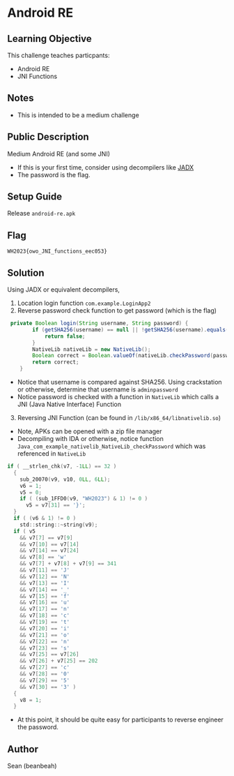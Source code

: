 # Android RE

## Learning Objective

This challenge teaches particpants:
- Android RE
- JNI Functions

## Notes

- This is intended to be a medium challenge

## Public Description

Medium Android RE (and some JNI)

- If this is your first time, consider using decompilers like [JADX](https://github.com/skylot/jadx)
- The password is the flag. 

## Setup Guide

Release `android-re.apk`

## Flag

`WH2023{owo_JNI_functions_eec053}`

## Solution

Using JADX or equivalent decompilers,
1) Location login function
`com.example.LoginApp2`
2) Reverse password check function to get password (which is the flag)
```java
 private Boolean login(String username, String password) {
        if (getSHA256(username) == null || !getSHA256(username).equals(this.usernameHash)) {
            return false;
        }
        NativeLib nativeLib = new NativeLib();
        Boolean correct = Boolean.valueOf(nativeLib.checkPassword(password));
        return correct;
    }
```
- Notice that username is compared against SHA256. Using crackstation or otherwise, determine that username is `adminpassword`
- Notice password is checked with a function in `NativeLib` which calls a JNI (Java Native Interface) Function

3) Reversing JNI Function (can be found in `/lib/x86_64/libnativelib.so`)
- Note, APKs can be opened with a zip file manager
- Decompiling with IDA or otherwise, notice function `Java_com_example_nativelib_NativeLib_checkPassword` which was referenced in `NativeLib`
```c
if ( __strlen_chk(v7, -1LL) == 32 )
  {
    sub_20070(v9, v10, 0LL, 6LL);
    v6 = 1;
    v5 = 0;
    if ( (sub_1FFD0(v9, "WH2023") & 1) != 0 )
      v5 = v7[31] == '}';
  }
  if ( (v6 & 1) != 0 )
    std::string::~string(v9);
  if ( v5
    && v7[7] == v7[9]
    && v7[10] == v7[14]
    && v7[14] == v7[24]
    && v7[8] == 'w'
    && v7[7] + v7[8] + v7[9] == 341
    && v7[11] == 'J'
    && v7[12] == 'N'
    && v7[13] == 'I'
    && v7[14] == '_'
    && v7[15] == 'f'
    && v7[16] == 'u'
    && v7[17] == 'n'
    && v7[18] == 'c'
    && v7[19] == 't'
    && v7[20] == 'i'
    && v7[21] == 'o'
    && v7[22] == 'n'
    && v7[23] == 's'
    && v7[25] == v7[26]
    && v7[26] + v7[25] == 202
    && v7[27] == 'c'
    && v7[28] == '0'
    && v7[29] == '5'
    && v7[30] == '3' )
  {
    v8 = 1;
  }
```
- At this point, it should be quite easy for participants to reverse engineer the password. 

## Author
Sean (beanbeah)

